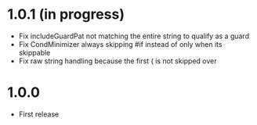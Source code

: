 # 1.0.1 (in progress)
- Fix includeGuardPat not matching the entire string to qualify as a guard
- Fix CondMinimizer always skipping #if instead of only when its skippable
- Fix raw string handling because the first ( is not skipped over

# 1.0.0
- First release